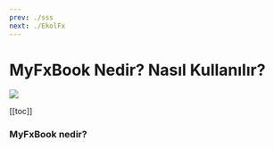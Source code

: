 ```yaml
---
prev: ./sss
next: ./EkolFx
---
```


# MyFxBook Nedir? Nasıl Kullanılır?

<a href="https://www.myfxbook.com/statements/3941362/statement.html"><img  border="0" src="https://widgets.myfxbook.com/widgets/3941362/large.jpg"/></a>                        

[[toc]]



### MyFxBook nedir?

